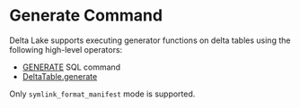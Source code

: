 # Generate Command

Delta Lake supports executing generator functions on delta tables using the following high-level operators:

* [GENERATE](DeltaGenerateCommand.md) SQL command
* [DeltaTable.generate](../../DeltaTable.md#generate)

Only `symlink_format_manifest` mode is supported.
